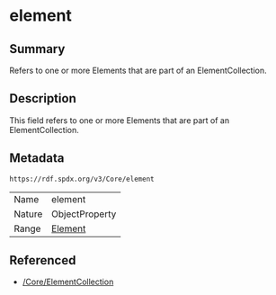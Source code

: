 <!-- Automatically generated by spec-parser v2.0.0 on 2024-01-26T22:18:46.241893+00:00 -->
<!-- SPDX-License-Identifier: Community-Spec-1.0 -->

# element

## Summary

Refers to one or more Elements that are part of an ElementCollection.


## Description

This field refers to one or more Elements that are part of an ElementCollection.


## Metadata

`https://rdf.spdx.org/v3/Core/element`


| | |
|---|---|
| Name | element |
| Nature | ObjectProperty |
| Range | [Element](../Classes/Element.md) |




## Referenced

- [/Core/ElementCollection](../../Core/Classes/ElementCollection.md)

